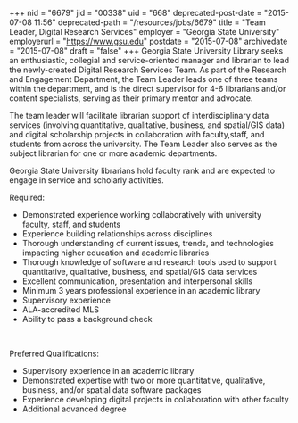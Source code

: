 +++
nid = "6679"
jid = "00338"
uid = "668"
deprecated-post-date = "2015-07-08 11:56"
deprecated-path = "/resources/jobs/6679"
title = "Team Leader, Digital Research Services"
employer = "Georgia State University"
employerurl = "https://www.gsu.edu"
postdate = "2015-07-08"
archivedate = "2015-07-08"
draft = "false"
+++
Georgia State University Library seeks an enthusiastic, collegial and
service-oriented manager and librarian to lead the newly-created Digital
Research Services Team. As part of the Research and Engagement
Department, the Team Leader leads one of three teams within the
department, and is the direct supervisor for 4-6 librarians and/or
content specialists, serving as their primary mentor and advocate.

The team leader will facilitate librarian support of interdisciplinary
data services (involving quantitative, qualitative, business, and
spatial/GIS data) and digital scholarship projects in collaboration with
faculty,staff, and students from across the university. The Team Leader
also serves as the subject librarian for one or more academic
departments.

Georgia State University librarians hold faculty rank and are expected
to engage in service and scholarly activities.
  
Required:

-   Demonstrated experience working collaboratively with university
    faculty, staff, and students
-   Experience building relationships across disciplines
-   Thorough understanding of current issues, trends, and technologies
    impacting higher education and academic libraries
-   Thorough knowledge of software and research tools used to support
    quantitative, qualitative, business, and spatial/GIS data services
-   Excellent communication, presentation and interpersonal skills
-   Minimum 3 years professional experience in an academic library
-   Supervisory experience
-   ALA-accredited MLS
-   Ability to pass a background check

 

Preferred Qualifications:

-   Supervisory experience in an academic library
-   Demonstrated expertise with two or more quantitative, qualitative,
    business, and/or spatial data software packages
-   Experience developing digital projects in collaboration with other
    faculty
-   Additional advanced degree
